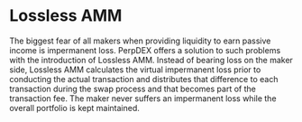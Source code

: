 # Lossless AMM

The biggest fear of all makers when providing liquidity to earn passive income is impermanent loss. PerpDEX offers a solution to such problems with the introduction of Lossless AMM. Instead of bearing loss on the maker side, Lossless AMM calculates the virtual impermanent loss prior to conducting the actual transaction and distributes that difference to each transaction during the swap process and that becomes part of the transaction fee. The maker never suffers an impermanent loss while the overall portfolio is kept maintained.
